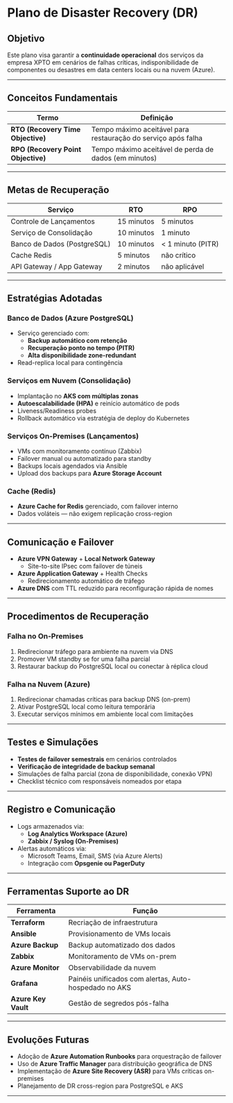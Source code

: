 # Plano de Disaster Recovery (DR)

## Objetivo

Este plano visa garantir a **continuidade operacional** dos serviços da empresa XPTO em cenários de falhas críticas, indisponibilidade de componentes ou desastres em data centers locais ou na nuvem (Azure).

---

## Conceitos Fundamentais

| Termo | Definição |
|-------|-----------|
| **RTO (Recovery Time Objective)** | Tempo máximo aceitável para restauração do serviço após falha |
| **RPO (Recovery Point Objective)** | Tempo máximo aceitável de perda de dados (em minutos)          |

---

## Metas de Recuperação

| Serviço                    | RTO       | RPO       |
|----------------------------|-----------|-----------|
| Controle de Lançamentos    | 15 minutos | 5 minutos |
| Serviço de Consolidação    | 10 minutos | 1 minuto  |
| Banco de Dados (PostgreSQL)| 10 minutos | < 1 minuto (PITR) |
| Cache Redis                | 5 minutos  | não crítico |
| API Gateway / App Gateway  | 2 minutos  | não aplicável |

---

## Estratégias Adotadas

### Banco de Dados (Azure PostgreSQL)

- Serviço gerenciado com:
  - **Backup automático com retenção**
  - **Recuperação ponto no tempo (PITR)**
  - **Alta disponibilidade zone-redundant**
- Read-replica local para contingência

### Serviços em Nuvem (Consolidação)

- Implantação no **AKS com múltiplas zonas**
- **Autoescalabilidade (HPA)** e reinício automático de pods
- Liveness/Readiness probes
- Rollback automático via estratégia de deploy do Kubernetes

### Serviços On-Premises (Lançamentos)

- VMs com monitoramento contínuo (Zabbix)
- Failover manual ou automatizado para standby
- Backups locais agendados via Ansible
- Upload dos backups para **Azure Storage Account**

### Cache (Redis)

- **Azure Cache for Redis** gerenciado, com failover interno
- Dados voláteis — não exigem replicação cross-region

---

## Comunicação e Failover

- **Azure VPN Gateway** + **Local Network Gateway**
  - Site-to-site IPsec com failover de túneis
- **Azure Application Gateway** + Health Checks
  - Redirecionamento automático de tráfego
- **Azure DNS** com TTL reduzido para reconfiguração rápida de nomes

---

## Procedimentos de Recuperação

### Falha no On-Premises

1. Redirecionar tráfego para ambiente na nuvem via DNS
2. Promover VM standby se for uma falha parcial
3. Restaurar backup do PostgreSQL local ou conectar à réplica cloud

### Falha na Nuvem (Azure)

1. Redirecionar chamadas críticas para backup DNS (on-prem)
2. Ativar PostgreSQL local como leitura temporária
3. Executar serviços mínimos em ambiente local com limitações

---

## Testes e Simulações

- **Testes de failover semestrais** em cenários controlados
- **Verificação de integridade de backup semanal**
- Simulações de falha parcial (zona de disponibilidade, conexão VPN)
- Checklist técnico com responsáveis nomeados por etapa

---

## Registro e Comunicação

- Logs armazenados via:
  - **Log Analytics Workspace (Azure)**
  - **Zabbix / Syslog (On-Premises)**
- Alertas automáticos via:
  - Microsoft Teams, Email, SMS (via Azure Alerts)
  - Integração com **Opsgenie ou PagerDuty**

---

## Ferramentas Suporte ao DR

| Ferramenta         | Função                             |
|--------------------|------------------------------------|
| **Terraform**      | Recriação de infraestrutura         |
| **Ansible**        | Provisionamento de VMs locais       |
| **Azure Backup**   | Backup automatizado dos dados       |
| **Zabbix**         | Monitoramento de VMs on-prem        |
| **Azure Monitor**  | Observabilidade da nuvem            |
| **Grafana**        | Painéis unificados com alertas, Auto-hospedado no AKS      |
| **Azure Key Vault**| Gestão de segredos pós-falha        |

---

## Evoluções Futuras

- Adoção de **Azure Automation Runbooks** para orquestração de failover
- Uso de **Azure Traffic Manager** para distribuição geográfica de DNS
- Implementação de **Azure Site Recovery (ASR)** para VMs críticas on-premises
- Planejamento de DR cross-region para PostgreSQL e AKS

---
